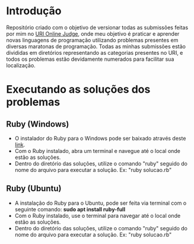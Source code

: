 # Introdução
Repositório criado com o objetivo de versionar todas as submissões feitas por mim no [URI Online Judge](https://www.urionlinejudge.com.br/judge/pt), onde meu objetivo é praticar e aprender novas linguagens de programação utilizando problemas presentes em diversas maratonas de programação. Todas as minhas submissões estão divididas em diretórios representando as categorias presentes no URI, e todos os problemas estão devidamente numerados para facilitar sua localização.

# Executando as soluções dos problemas
## Ruby (Windows)
- O instalador do Ruby para o Windows pode ser baixado através deste [link](https://rubyinstaller.org/).
- Com o Ruby instalado, abra um terminal e navegue até o local onde estão as soluções.
- Dentro do diretório das soluções, utilize o comando "ruby" seguido do nome do arquivo para executar a solução. Ex: "ruby solucao.rb"

## Ruby (Ubuntu)
- A instalação do Ruby para o Ubuntu, pode ser feita via terminal com o seguinte comando: **sudo apt install ruby-full**
- Com o Ruby instalado, use o terminal para navegar até o local onde estão as soluções.
- Dentro do diretório das soluções, utilize o comando "ruby" seguido do nome do arquivo para executar a solução. Ex: "ruby solucao.rb"
